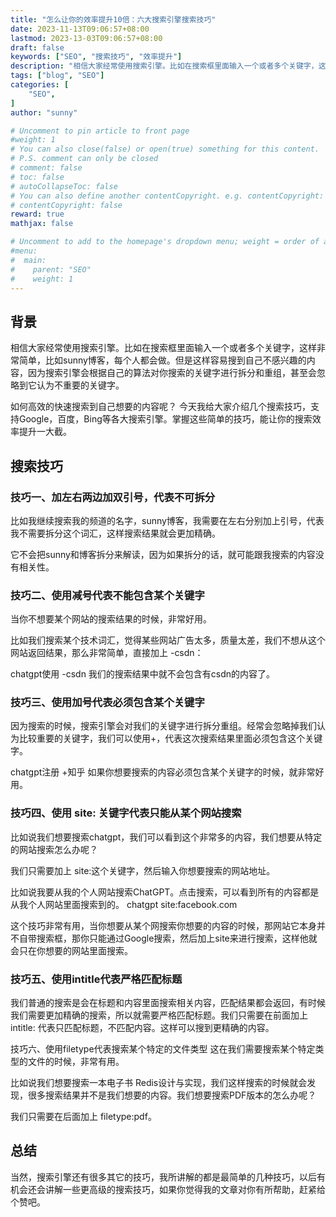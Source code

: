```yaml
---
title: "怎么让你的效率提升10倍：六大搜索引擎搜索技巧"
date: 2023-11-13T09:06:57+08:00
lastmod: 2023-13-03T09:06:57+08:00
draft: false
keywords: ["SEO", "搜索技巧", "效率提升"]
description: "相信大家经常使用搜索引擎。比如在搜索框里面输入一个或者多个关键字，这样非常简单，每个人都会做。但是这样容易搜到自己不感兴趣的内容，因为搜索引擎会根据自己的算法对你搜索的关键字进行拆分和重组，甚至会忽略到它认为不重要的关键字。"
tags: ["blog", "SEO"]
categories: [
    "SEO",
]
author: "sunny"

# Uncomment to pin article to front page
#weight: 1
# You can also close(false) or open(true) something for this content.
# P.S. comment can only be closed
# comment: false
# toc: false
# autoCollapseToc: false
# You can also define another contentCopyright. e.g. contentCopyright: "This is another copyright."
# contentCopyright: false
reward: true
mathjax: false

# Uncomment to add to the homepage's dropdown menu; weight = order of article
#menu:
#  main:
#    parent: "SEO"
#    weight: 1
---
```


## 背景 ##
相信大家经常使用搜索引擎。比如在搜索框里面输入一个或者多个关键字，这样非常简单，比如sunny博客，每个人都会做。但是这样容易搜到自己不感兴趣的内容，因为搜索引擎会根据自己的算法对你搜索的关键字进行拆分和重组，甚至会忽略到它认为不重要的关键字。

如何高效的快速搜索到自己想要的内容呢？
今天我给大家介绍几个搜索技巧，支持Google，百度，Bing等各大搜索引擎。掌握这些简单的技巧，能让你的搜索效率提升一大截。

## 搜索技巧 ##
### 技巧一、加左右两边加双引号，代表不可拆分 ###
比如我继续搜索我的频道的名字，sunny博客，我需要在左右分别加上引号，代表我不需要拆分这个词汇，这样搜索结果就会更加精确。

它不会把sunny和博客拆分来解读，因为如果拆分的话，就可能跟我搜索的内容没有相关性。

### 技巧二、使用减号代表不能包含某个关键字 ###
当你不想要某个网站的搜索结果的时候，非常好用。

比如我们搜索某个技术词汇，觉得某些网站广告太多，质量太差，我们不想从这个网站返回结果，那么非常简单，直接加上 -csdn：

chatgpt使用 -csdn
我们的搜索结果中就不会包含有csdn的内容了。

### 技巧三、使用加号代表必须包含某个关键字 ###
因为搜索的时候，搜索引擎会对我们的关键字进行拆分重组。经常会忽略掉我们认为比较重要的关键字，我们可以使用+，代表这次搜索结果里面必须包含这个关键字。

chatgpt注册 +知乎
如果你想要搜索的内容必须包含某个关键字的时候，就非常好用。

### 技巧四、使用 site: 关键字代表只能从某个网站搜索 ###
比如说我们想要搜索chatgpt，我们可以看到这个非常多的内容，我们想要从特定的网站搜索怎么办呢？

我们只需要加上 site:这个关键字，然后输入你想要搜索的网站地址。

比如说我要从我的个人网站搜索ChatGPT。点击搜索，可以看到所有的内容都是从我个人网站里面搜索到的。
chatgpt site:facebook.com

这个技巧非常有用，当你想要从某个网搜索你想要的内容的时候，那网站它本身并不自带搜索框，那你只能通过Google搜索，然后加上site来进行搜索，这样他就会只在你想要的网站里面搜索。

### 技巧五、使用intitle代表严格匹配标题 ###
我们普通的搜索是会在标题和内容里面搜索相关内容，匹配结果都会返回，有时候我们需要更加精确的搜索，所以就需要严格匹配标题。我们只需要在前面加上 intitle: 代表只匹配标题，不匹配内容。这样可以搜到更精确的内容。

技巧六、使用filetype代表搜索某个特定的文件类型
这在我们需要搜索某个特定类型的文件的时候，非常有用。

比如说我们想要搜索一本电子书 Redis设计与实现，我们这样搜索的时候就会发现，很多搜索结果并不是我们想要的内容。我们想要搜索PDF版本的怎么办呢？

我们只需要在后面加上 filetype:pdf。

## 总结 ##
当然，搜索引擎还有很多其它的技巧，我所讲解的都是最简单的几种技巧，以后有机会还会讲解一些更高级的搜索技巧，如果你觉得我的文章对你有所帮助，赶紧给个赞吧。